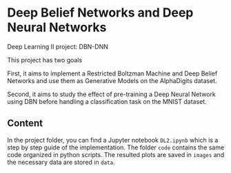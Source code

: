 # Deep Belief Networks and Deep Neural Networks
Deep Learning II project: DBN-DNN

This project has two goals

First, it aims to implement a Restricted Boltzman Machine and Deep Belief Networks and use them as Generative Models on the AlphaDigits dataset.

Second, it aims to study the effect of pre-training a Deep Neural Network using DBN before handling a classification task on the MNIST dataset.


## Content

In the project folder, you can find a Jupyter notebook `DL2.ipynb` which is a step by step guide of the implementation. The folder `code` contains the same code organized in python scripts. The resulted plots are saved in `images` and the necessary data are stored in `data`.
